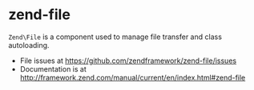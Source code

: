 # zend-file

`Zend\File` is a component used to manage file transfer and class autoloading.


- File issues at https://github.com/zendframework/zend-file/issues
- Documentation is at http://framework.zend.com/manual/current/en/index.html#zend-file

